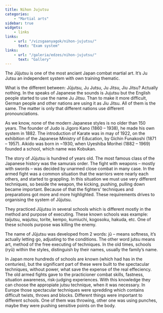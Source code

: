 ```yaml
---
title: Nihon Jujutsu
categories:
    - "Martial arts"
sidebar: true
widgets:
    - links
links:
    - url: "/vizsgaanyagok/nihon-jujutsu/"
      text: "Exam system"
links:
    - url: "/galeria/edzes/nihon-jujutsu/"
      text: "Gallery"
---
```


The Jûjutsu is one of the most anciant Japan combat martial art. It’s Ju Jutsu an independent system with own training thematic.

What is the different between: Jûjutsu, Ju Jutsu, Ju Jitsu, Jiu Jitsu? Actually nothing. In the speaks of Japanese the sounds is Jujutsu but the English people started to use the name Ju Jitsu. Than to make it more difficult, German people and other nations are using it as Jiu Jitsu. All of them is the same. The matter is only that different nations use different pronounciations.

As we know, none of the modern Japanese styles is no older than 150 years. The founder of Judo is Jigoro Kano (1860 – 1938), he made his own system in 1882. The introduction of Karate was in may of 1922, on the exhibition of the Japanese Ministry of Education, by Gichin Funakoshi (1871 – 1957). Aikido was born in ~1930, when Uyeshiba Morihei (1882 – 1969) founded a school, which name was Kobukan.

The story of Jûjutsu is hundred of years old. The most famous class of the Japanese history was the samurais order. The fight with weapons – mostly with swords – was decided by unarmed close combat in many case. In the armed fight was a common situation that the warriors were nearly each others, and started to grappling. In this situation we must use very different techniques, so beside the weapon, the kicking, pushing, pulling down became important. Because of that the fighters' techniques and preparations got more and more highlighted. These requirements drives to organising the system of Jûjutsu.

They practiced Jûjutsu in several schools which is different mostly in the method and purpose of executing. These known schools was example: taijutsu, wajutsu, torite, kempo, kumiuchi, kogosoku, hakuda, etc. One of these schools purpose was killing the enemy.

The name of Jûjutsu was developed from 2 words: jû – means softness, it’s actually letting go, adjusting to the conditions. The other word jutsu means art, method of the free executing of techniques.
In the old times, schools (ryû) within the styles, distinguish by their names, usually the family’s name.

In Japan more hundreds of schools are known (which had has in the centuries), but the significant part of these were built to the spectacular techniques, without power, what save the expense of the real effeciency. The old armed fights gave to the practicioner combat skills, fastness, situation awareness, risk-judging experiences. With this knowledge they can choose the appropiate jutsu technique, when it was necessary. In Europe those spectacular techniques were spredding which contains difficult twists, throws and blocks. Different things were important to different schools. One of them was throwing, other one was using punches, maybe they were pushing sensitive points on the body.
